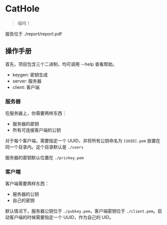 # CatHole

> 喵呜！

报告位于 ./report/report.pdf

## 操作手册

首先，项目包含三个二进制，均可调用 --help 查看帮助。

- keygen: 密钥生成
- server: 服务器
- client: 客户端

### 服务器

在服务器上，你需要两样东西：

- 服务器的密钥
- 所有可连接客户端的公钥

对于每个客户端，需要指定一个 UUID，并将所有公钥命名为 `[UUID].pem` 放置在同一个目录内。这个目录默认是 `./users`

服务器的密钥默认位置在 `./privkey.pem`

### 客户端

客户端需要两样东西：

- 服务器的公钥
- 自己的密钥

默认情况下，服务器公钥位于 `./pubkey.pem`，客户端密钥位于 `./client.pem`。启动客户端的时候需要指定一个 UUID，作为自己的 UID。